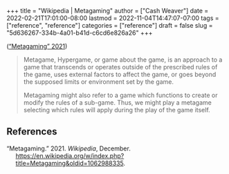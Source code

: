 +++
title = "Wikipedia | Metagaming"
author = ["Cash Weaver"]
date = 2022-02-21T17:01:00-08:00
lastmod = 2022-11-04T14:47:07-07:00
tags = ["reference", "reference"]
categories = ["reference"]
draft = false
slug = "5d636267-334b-4a01-b41d-c6cd6e826a26"
+++

(<a href="#citeproc_bib_item_1">“Metagaming” 2021</a>)

> Metagame, Hypergame, or game about the game, is an approach to a game that transcends or operates outside of the prescribed rules of the game, uses external factors to affect the game, or goes beyond the supposed limits or environment set by the game.
>
> Metagaming might also refer to a game which functions to create or modify the rules of a sub-game. Thus, we might play a metagame selecting which rules will apply during the play of the game itself.

## References

<style>.csl-entry{text-indent: -1.5em; margin-left: 1.5em;}</style><div class="csl-bib-body">
  <div class="csl-entry"><a id="citeproc_bib_item_1"></a>“Metagaming.” 2021. <i>Wikipedia</i>, December. <a href="https://en.wikipedia.org/w/index.php?title=Metagaming&oldid=1062988335">https://en.wikipedia.org/w/index.php?title=Metagaming&#38;oldid=1062988335</a>.</div>
</div>
